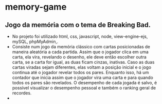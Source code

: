 # memory-game
## Jogo da memória com o tema de Breaking Bad.
 - No projeto foi utilizado html, css, javascript, node, view-engine-ejs, mySQL, phpMyAdmin,. 
 - Consiste num jogo da memória clássico com cartas posicionadas de maneira aleatória a cada partida. Assim que o jogador clica em uma carta, ela vira, revelando o desenho, ele deve então escolher outra carta, se a carta for igual, as duas ficam cinzas, inativas. Caso as duas cartas viradas sejam diferentes, elas voltam a posição inicial e o jogo continua até o jogador revelar todos os pares. Enquanto isso, há um contador que inicia assim que o jogador vira uma carta e para quando todos os pares são revelados. O desempenho de cada jogada é salvo, é possível visualizar o desempenho pessoal e também o ranking geral de recordes.
 - 
